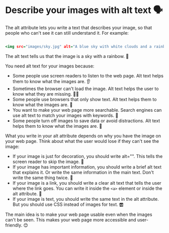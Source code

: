 # Describe your images with alt text 🗣️

The alt attribute lets you write a text that describes your image,
so that people who can't see it can still understand it. For example:

```htm

<img src="images/sky.jpg" alt="A blue sky with white clouds and a rainbow" />
```

The alt text tells us that the image is a sky with a rainbow. 🌈

You need alt text for your images because:

- Some people use screen readers to listen to the web page. Alt text helps them to know what the images are. 👂
- Sometimes the browser can't load the image. Alt text helps the user to know what they are missing. 🕵️‍♂️
- Some people use browsers that only show text. Alt text helps them to know what the images are. 📜
- You want to make your web page more searchable. Search engines can use alt text to match your images with keywords. 🔎
- Some people turn off images to save data or avoid distractions. Alt text helps them to know what the images are. 📱

What you write in your alt attribute depends on why you have the image on your web page.
Think about what the user would lose if they can't see the image:

- If your image is just for decoration, you should write alt="". This tells the screen reader to skip the image. 🎨
- If your image has important information, you should write a brief alt text that explains it.
  Or write the same information in the main text. Don't write the same thing twice. 📝
- If your image is a link, you should write a clear alt text that tells the user where the link goes.
  You can write it inside the `<a>` element or inside the alt attribute. 🔗
- If your image is text, you should write the same text in the alt attribute.
  But you should use CSS instead of images for text. 🆎

The main idea is to make your web page usable even when the images can't be seen.
This makes your web page more accessible and user-friendly. 😊
